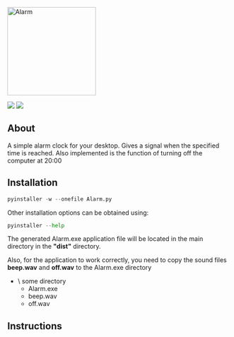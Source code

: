<a href="https://imgbb.com/"><img src="https://i.ibb.co/58vsw4K/Alarm.png" width="200" text-align="center" alt="Alarm" border="0"></a>

![](https://img.shields.io/badge/Pyhton-3.11-orange)
![](https://img.shields.io/badge/Using-PyQt5-D1FF4F)


## About
A simple alarm clock for your desktop. Gives a signal when the specified time is reached. Also implemented is the function of turning off the computer at 20:00

## Installation
```python
pyinstaller -w --onefile Alarm.py 
```
Other installation options can be obtained using:
```python
pyinstaller --help
```
The generated Alarm.exe application file will be located in the main directory
in the **"dist"** directory.

Also, for the application to work correctly, you need to copy the sound files **beep.wav** and **off.wav** to the Alarm.exe directory

+ \ some directory
  + Alarm.exe
  + beep.wav
  + off.wav

## Instructions

